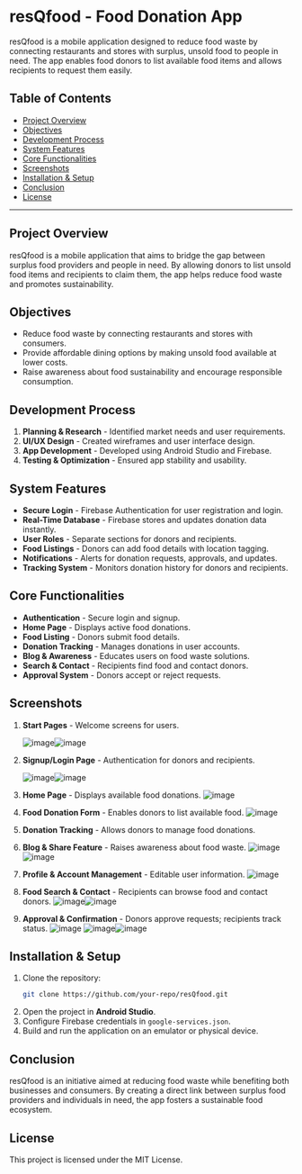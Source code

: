 # resQfood - Food Donation App

resQfood is a mobile application designed to reduce food waste by connecting restaurants and stores with surplus, unsold food to people in need. The app enables food donors to list available food items and allows recipients to request them easily.

## Table of Contents
- [Project Overview](#project-overview)
- [Objectives](#objectives)
- [Development Process](#development-process)
- [System Features](#system-features)
- [Core Functionalities](#core-functionalities)
- [Screenshots](#screenshots)
- [Installation & Setup](#installation--setup)
- [Conclusion](#conclusion)
- [License](#license)

---

## Project Overview

resQfood is a mobile application that aims to bridge the gap between surplus food providers and people in need. By allowing donors to list unsold food items and recipients to claim them, the app helps reduce food waste and promotes sustainability.

## Objectives

- Reduce food waste by connecting restaurants and stores with consumers.
- Provide affordable dining options by making unsold food available at lower costs.
- Raise awareness about food sustainability and encourage responsible consumption.

## Development Process

1. **Planning & Research** - Identified market needs and user requirements.
2. **UI/UX Design** - Created wireframes and user interface design.
3. **App Development** - Developed using Android Studio and Firebase.
4. **Testing & Optimization** - Ensured app stability and usability.

## System Features

- **Secure Login** - Firebase Authentication for user registration and login.
- **Real-Time Database** - Firebase stores and updates donation data instantly.
- **User Roles** - Separate sections for donors and recipients.
- **Food Listings** - Donors can add food details with location tagging.
- **Notifications** - Alerts for donation requests, approvals, and updates.
- **Tracking System** - Monitors donation history for donors and recipients.

## Core Functionalities

- **Authentication** - Secure login and signup.
- **Home Page** - Displays active food donations.
- **Food Listing** - Donors submit food details.
- **Donation Tracking** - Manages donations in user accounts.
- **Blog & Awareness** - Educates users on food waste solutions.
- **Search & Contact** - Recipients find food and contact donors.
- **Approval System** - Donors accept or reject requests.

## Screenshots

1. **Start Pages** - Welcome screens for users.
   
   ![image](https://github.com/user-attachments/assets/14b0f34b-50d5-459e-bf7a-0dfcc78b2b97)![image](https://github.com/user-attachments/assets/79dfdd3e-e061-4543-b290-33e470ffade6)


3. **Signup/Login Page** - Authentication for donors and recipients.
   
   ![image](https://github.com/user-attachments/assets/649522f6-a099-433f-9b29-093df2e5ada1)![image](https://github.com/user-attachments/assets/92b9a344-3194-4f8b-9ebf-a8da6d0ee74a)


5. **Home Page** - Displays available food donations.
   ![image](https://github.com/user-attachments/assets/f1dfca85-9027-4fb9-b339-599dfa4cb0fb)

7. **Food Donation Form** - Enables donors to list available food.
   ![image](https://github.com/user-attachments/assets/70c5e6d4-23f3-4ff9-a31d-c2d0c053a260)

9. **Donation Tracking** - Allows donors to manage food donations.
10. **Blog & Share Feature** - Raises awareness about food waste.
    ![image](https://github.com/user-attachments/assets/5b2abea5-ac33-47f6-bf3b-e0541376c676)![image](https://github.com/user-attachments/assets/cd558e7a-eba5-4aab-b298-3b71a3fcea3b)


12. **Profile & Account Management** - Editable user information.
    ![image](https://github.com/user-attachments/assets/d3fad66f-94ae-49d9-b21d-fb8097585f00)

14. **Food Search & Contact** - Recipients can browse food and contact donors.
    ![image](https://github.com/user-attachments/assets/0a63a809-7350-45d5-afea-1b8c43371cc1)![image](https://github.com/user-attachments/assets/8ffa0049-5406-4e8c-82e6-f8ad6dbb3269)


16. **Approval & Confirmation** - Donors approve requests; recipients track status.
  ![image](https://github.com/user-attachments/assets/4b5825a7-bdc4-4de9-ac2e-74438368c8c5)
  ![image](https://github.com/user-attachments/assets/31eb91a6-e004-41d3-881c-e53c96822ed0)![image](https://github.com/user-attachments/assets/1b512af6-42a4-4a49-bf89-91c4dfbb8715)



## Installation & Setup

1. Clone the repository:
   ```sh
   git clone https://github.com/your-repo/resQfood.git
   ```
2. Open the project in **Android Studio**.
3. Configure Firebase credentials in `google-services.json`.
4. Build and run the application on an emulator or physical device.

## Conclusion

resQfood is an initiative aimed at reducing food waste while benefiting both businesses and consumers. By creating a direct link between surplus food providers and individuals in need, the app fosters a sustainable food ecosystem.

## License

This project is licensed under the MIT License.


